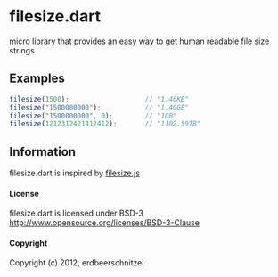 filesize.dart
=============

micro library that provides an easy way to get human readable file size strings

## Examples

``` js
filesize(1500);                   // "1.46KB"
filesize("1500000000");           // "1.40GB"
filesize("1500000000", 0);        // "1GB"
filesize(1212312421412412);       // "1102.59TB"
```

## Information

filesize.dart is inspired by [filesize.js](https://github.com/avoidwork/filesize.js "filesize.js")

#### License

filesize.dart is licensed under BSD-3 http://www.opensource.org/licenses/BSD-3-Clause

#### Copyright

Copyright (c) 2012, erdbeerschnitzel